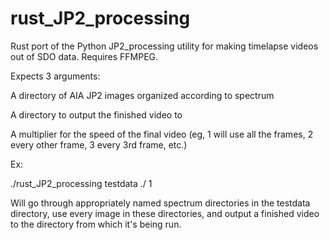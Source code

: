 # rust_JP2_processing
Rust port of the Python JP2_processing utility for making timelapse videos out of SDO data. Requires FFMPEG.

Expects 3 arguments: 
 
  A directory of AIA JP2 images organized according to spectrum
  
  A directory to output the finished video to
  
  A multiplier for the speed of the final video (eg, 1 will use all the frames, 2 every other frame, 3 every 3rd frame, etc.)
  
Ex: 

./rust_JP2_processing testdata ./ 1

Will go through appropriately named spectrum directories in the testdata directory, use every image in these directories, 
and output a finished video to the directory from which it's being run.
